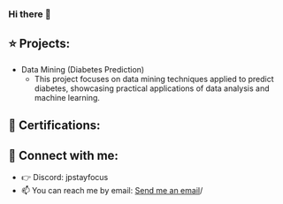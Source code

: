### Hi there 👋

## ⭐️ Projects:

- Data Mining (Diabetes Prediction)
  - This project focuses on data mining techniques applied to predict diabetes, showcasing practical applications of data analysis and machine learning.

## 🏅 Certifications:

## 🔗 Connect with me:

- 👉 Discord: jpstayfocus
- 📫 You can reach me by email: [Send me an email](mailto:jpstayfocus@gmail.com?subject=Hello%20from%20GitHub&body=Hi%20there%2C%0A%0AI%20saw%20your%20profile%20on%20GitHub%20and%20wanted%20to%20reach%20out.%20Looking%20forward%20to%20connecting%20with%20you.%0A%0ARegards%2C%0A[Your%20Name])/


